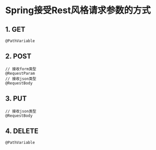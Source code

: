 # Spring接受Rest风格请求参数的方式

## 1. GET

```
@PathVariable
```



## 2. POST

```
// 接收form类型
@RequestParam 
// 接收json类型
@RequestBody
```

## 3. PUT

```
// 接收json类型
@RequestBody
```

## 4. DELETE

```
@PathVariable
```